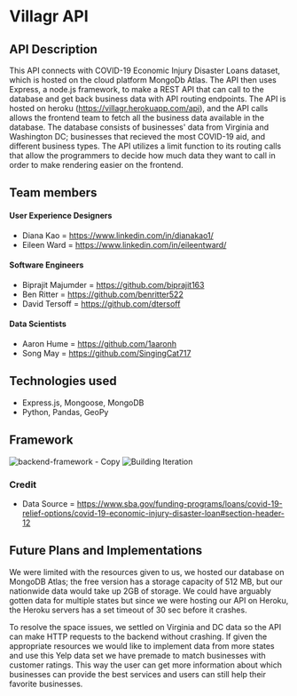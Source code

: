 
# Villagr API

## API Description
This API connects with COVID-19 Economic Injury Disaster Loans dataset, which is hosted on the cloud platform MongoDb Atlas. The API then uses Express, a node.js framework, to make a REST API that can call to the database and get back business data with API routing endpoints. The API is hosted on heroku (https://villagr.herokuapp.com/api), and the API calls allows the frontend team to fetch all the business data available in the database. The database consists of businesses' data from Virginia and Washington DC; businesses that recieved the most COVID-19 aid, and different business types. The API utilizes a limit function to its routing calls that allow the programmers to decide how much data they want to call in order to make rendering easier on the frontend. 


## Team members
#### User Experience Designers
- Diana Kao = https://www.linkedin.com/in/dianakao1/ 
- Eileen Ward = https://www.linkedin.com/in/eileentward/

#### Software Engineers
- Biprajit Majumder = https://github.com/biprajit163
- Ben Ritter = https://github.com/benritter522
- David Tersoff = https://github.com/dtersoff

#### Data Scientists
- Aaron Hume = https://github.com/1aaronh
- Song May = https://github.com/SingingCat717


## Technologies used
- Express.js, Mongoose, MongoDB 
- Python, Pandas, GeoPy


## Framework 
![backend-framework - Copy](https://user-images.githubusercontent.com/14338321/112692687-b5e54d00-8e55-11eb-8685-45eb54c976cc.png)
![Building   Iteration](https://user-images.githubusercontent.com/14967456/112758671-7df91980-8fbd-11eb-8d37-bef4d177ea1d.png)

 
### Credit
- Data Source = https://www.sba.gov/funding-programs/loans/covid-19-relief-options/covid-19-economic-injury-disaster-loan#section-header-12


## Future Plans and Implementations
We were limited with the resources given to us, we hosted our database on MongoDB Atlas; the free version has a storage capacity of 512 MB, but our nationwide data would take up 2GB of storage. We could have arguably gotten data for multiple states but since we were hosting our API on Heroku, the Heroku servers has a set timeout of 30 sec before it crashes. 

To resolve the space issues, we settled on Virginia and DC data so the API can make HTTP requests to the backend without crashing. If given the appropriate resources we would like to implement data from more states and use this Yelp data set we have premade to match businesses with customer ratings. This way the user can get more information about which businesses can provide the best services and users can still help their favorite businesses.    

